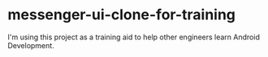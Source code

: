 # messenger-ui-clone-for-training
 
I'm using this project as a training aid to help other engineers learn Android Development.
